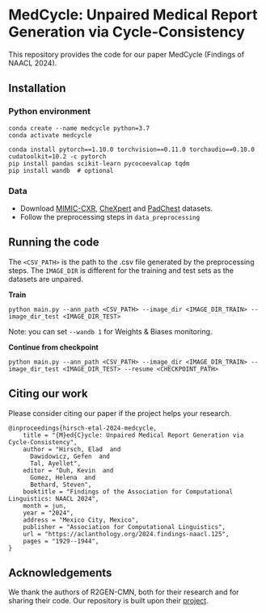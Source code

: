 # MedCycle: Unpaired Medical Report Generation via Cycle-Consistency

This repository provides the code for our paper MedCycle (Findings of NAACL 2024).

## Installation

### Python environment

```
conda create --name medcycle python=3.7
conda activate medcycle

conda install pytorch==1.10.0 torchvision==0.11.0 torchaudio==0.10.0 cudatoolkit=10.2 -c pytorch
pip install pandas scikit-learn pycocoevalcap tqdm
pip install wandb  # optional
```

### Data

* Download [MIMIC-CXR](https://physionet.org/content/mimic-cxr/2.0.0/), [CheXpert](https://stanfordmlgroup.github.io/competitions/chexpert/) and [PadChest](https://bimcv.cipf.es/bimcv-projects/padchest/) datasets.
* Follow the preprocessing steps in `data_preprocessing`

## Running the code

The `<CSV_PATH>` is the path to the .csv file generated by the preprocessing steps. The `IMAGE_DIR` is different for the training and test sets as the datasets are unpaired.

**Train**

```
python main.py --ann_path <CSV_PATH> --image_dir <IMAGE_DIR_TRAIN> --image_dir_test <IMAGE_DIR_TEST>
```

Note: you can set `--wandb 1` for Weights & Biases monitoring.

**Continue from checkpoint**

```
python main.py --ann_path <CSV_PATH> --image_dir <IMAGE_DIR_TRAIN> --image_dir_test <IMAGE_DIR_TEST> --resume <CHECKPOINT_PATH>
```

## Citing our work

Please consider citing our paper if the project helps your research.

```
@inproceedings{hirsch-etal-2024-medcycle,
    title = "{M}ed{C}ycle: Unpaired Medical Report Generation via Cycle-Consistency",
    author = "Hirsch, Elad  and
      Dawidowicz, Gefen  and
      Tal, Ayellet",
    editor = "Duh, Kevin  and
      Gomez, Helena  and
      Bethard, Steven",
    booktitle = "Findings of the Association for Computational Linguistics: NAACL 2024",
    month = jun,
    year = "2024",
    address = "Mexico City, Mexico",
    publisher = "Association for Computational Linguistics",
    url = "https://aclanthology.org/2024.findings-naacl.125",
    pages = "1929--1944",
}
```

## Acknowledgements

We thank the authors of R2GEN-CMN, both for their research and for sharing their code.
Our repository is built upon their [project](https://github.com/cuhksz-nlp/R2GenCMN).

